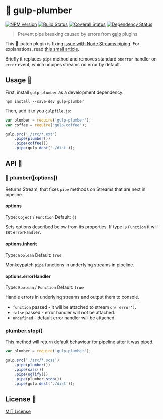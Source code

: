 # :monkey: gulp-plumber
[![NPM version][npm-image]][npm-url] [![Build Status][travis-image]][travis-url] [![Coverall Status][coverall-image]][coverall-url] [![Dependency Status][depstat-image]][depstat-url]

> Prevent pipe breaking caused by errors from [gulp](https://github.com/wearefractal/gulp) plugins

This :monkey:-patch plugin is fixing [issue with Node Streams piping](https://github.com/gulpjs/gulp/issues/91). For explanations, read [this small article](https://gist.github.com/floatdrop/8269868).

Briefly it replaces `pipe` method and removes standard `onerror` handler on `error` event, which unpipes streams on error by default.

## Usage :monkey:

First, install `gulp-plumber` as a development dependency:

```shell
npm install --save-dev gulp-plumber
```

Then, add it to you `gulpfile.js`:

```javascript
var plumber = require('gulp-plumber');
var coffee = require('gulp-coffee');

gulp.src('./src/*.ext')
	.pipe(plumber())
	.pipe(coffee())
	.pipe(gulp.dest('./dist'));
```

## API :monkey:

### :monkey: plumber([options])

Returns Stream, that fixes `pipe` methods on Streams that are next in pipeline.

#### options
Type: `Object` / `Function`
Default: `{}`

Sets options described below from its properties. If type is `Function` it will set `errorHandler`.

#### options.inherit
Type: `Boolean`
Default: `true`

Monkeypatch `pipe` functions in underlying streams in pipeline.

#### options.errorHandler
Type: `Boolean` / `Function`
Default: `true`

Handle errors in underlying streams and output them to console.
 * `function` passed - it will be attached to stream `on('error')`.
 * `false` passed - error handler will not be attached.
 * `undefined` - default error handler will be attached.

### plumber.stop()

This method will return default behaviour for pipeline after it was piped.

```javascript
var plumber = require('gulp-plumber');

gulp.src('./src/*.scss')
    .pipe(plumber())
    .pipe(sass())
    .pipe(uglify())
    .pipe(plumber.stop())
    .pipe(gulp.dest('./dist'));
```

## License :monkey:

[MIT License](http://en.wikipedia.org/wiki/MIT_License)

[npm-url]: https://npmjs.org/package/gulp-plumber
[npm-image]: https://badge.fury.io/js/gulp-plumber.svg

[travis-url]: http://travis-ci.org/floatdrop/gulp-plumber
[travis-image]: https://secure.travis-ci.org/floatdrop/gulp-plumber.svg?branch=master

[coverall-url]: https://coveralls.io/r/floatdrop/gulp-plumber
[coverall-image]: http://img.shields.io/coveralls/floatdrop/gulp-plumber.svg


[depstat-url]: https://david-dm.org/floatdrop/gulp-plumber
[depstat-image]: https://david-dm.org/floatdrop/gulp-plumber.svg?theme=shields.io
